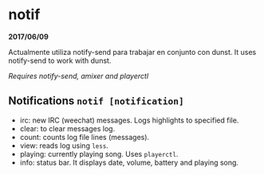 # notif

**2017/06/09**

Actualmente utiliza notify-send para trabajar en conjunto con dunst.
It uses notify-send to work with dunst.

*Requires notify-send, amixer and playerctl*

## Notifications `notif [notification]`
- irc: new IRC (weechat) messages. Logs highlights to specified file.
- clear: to clear messages log.
- count: counts log file lines (messages).
- view: reads log using `less`.
- playing: currently playing song. Uses `playerctl`.
- info: status bar. It displays date, volume, battery and playing song.
